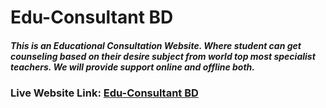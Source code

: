 # Edu-Consultant BD

##### This is an Educational Consultation Website. Where student can get counseling based on their desire subject from world top most specialist teachers. We will provide support online and offline both.  

### Live Website Link: [Edu-Consultant BD](https://emon3455.github.io/Edu-Consultant-Basic/index.html)